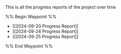 This is all the progress reports of the project over time

%% Begin Waypoint %%
- [[2024-09-20 Progress Report]]
- [[2024-09-24 Progress Report]]
- [[2024-09-25 Progress Report]]

%% End Waypoint %%